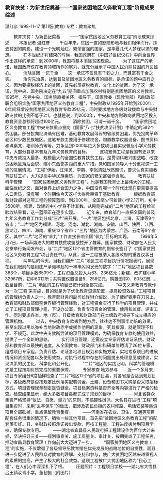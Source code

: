 ### 教育扶贫：为新世纪奠基——“国家贫困地区义务教育工程”阶段成果综述
温红彦
1998-11-17
第11版(教育)
专栏：教育聚焦

　　教育扶贫：为新世纪奠基
　　——“国家贫困地区义务教育工程”阶段成果综述
　　本报记者  温红彦
　　千百年来，贫困一直如影随形地与我们相伴而行。抹去贫困的阴影，建设一个光明灿烂、繁荣富强的国家，是华夏几代人梦寐以求的理想。
　　在本世纪即将结束的时候，我国政府在《中国21世纪议程》中向全世界作出这样的承诺：到2000年，我国将基本消除贫困现象。
　　为了这庄严的承诺，我国政府仅在教育领域所作的努力，就充分展示了中国人民消除贫困的万丈雄心。
　　消除贫困  一诺千金
　　这一承诺不仅具有千钧之力，而且富有千金之实。
　　治穷先治愚，达到普及贫困地区义务教育的目标，是承诺的题中应有之义。因为要摆脱经济上的贫困，首先必须摆脱教育、文化上的贫困。为了这一承诺，党中央、国务院决定在“九五”期间重点加强农村特别是贫困地区的义务教育。1995年，在党中央、国务院直接关怀、指导下，国家教委（现教育部）和财政部联合组织实施“国家贫困地区义务教育工程”，中央财政从1995年开始到2000年，6年间将增设贫困地区义务教育专款39亿元，同时要求地方各级财政拨款与中央财政专款的比例不低于2∶1。也就是说，到2000年，中央和地方财政向贫困地区投入教育资金总额将超过100亿元。
　　消除贫困，可谓一诺千金。
　　“国家贫困地区义务教育工程”中央专款重点投向《国家“八七”扶贫攻坚计划》中确定的592个贫困县，部分投向经济确有困难，基础教育发展薄弱的省级贫困县，优先投向革命老区和少数民族地区。这笔专款主要用于修建校舍，购置教学仪器设备、图书资料和课桌凳，培训师资等等，力争达到2000年绝大多数项目县实现普及小学义务教育，大部分县基本普及九年义务教育的目标。
　　这项宏伟工程是我国有史以来中央专款投入最多、规模最大的全国性教育扶贫工程，是贯彻科教兴国战略、改变贫困地区落后面貌、缩小东西部差距的重大举措。党和国家领导人十分重视这一工程的进展情况。“工程”伊始，江泽民、李鹏、李岚清就欣然题词，要求认真实施教育扶贫工程，大力提高中华民族素质，为国家的繁荣富强作贡献。
　　教育扶贫  科学管理
　　“国家贫困地区义务教育工程”，也是我国教育史上最伟大的工程。面临世纪之交，面对世界上综合国力之争，中国没有哪一个时代比现在更需要提高人口素质，没有哪一个时期像今天这样舍得斥巨资于基础教育。
　　根据教育部和财政部对这项工程的预算蓝图，到2000年，全国至少可新建小学2.1万所，初中3500所，修建、改建的中小学将不计其数。从刚刚完成的“二片”地区的工程检查验收结果看，这一蓝图正在逐步实现。
　　近年来，教育部门一直把全国的普及九年义务教育工作划分成“三片”来开展。“一片”地区包括北京、上海、天津等9个省市；“二片”地区为福建、河北、河南、湖北、湖南、安徽、山西、陕西、江西、黑龙江、四川、海南、重庆13个省市；“三片”地区为内蒙古、广西、云南等9个省区。其中“二片”地区的“普九”工作直接影响全国“普九”目标的实现。
　　1996年5月7日，一场声势浩大的教育扶贫攻坚战拉开了帷幕。国家教委、财政部在人民大会堂举行新闻发布会，与“二片”地区12个省主管教育的副省长签订了《“国家贫困地区义务教育工程”项目责任书》。从此，这一工程被纳入各级政府的重要议事日程。
　　两年后的今天，当我们翻开“二片”地区工程项目执行情况报表时，展现在我们眼前的是用庄严承诺串起的一串串闪闪发光的数字：“二片”地区项目县数383个，项目乡数6539个，工程资金总投入为63．236亿元；新建、改扩建小学32967所，初中6012所；共购置仪器设备5．256亿元，购置图书0．605亿册……截至目前，“二片”地区的工程项目已按计划全部完成。
　　“中央义务教育专款作为一次‘工程’来实施，目的就是为了优化教育资源配置，提高投资效益。”工程项目的管理组负责人之一、教育部财务司副司长许琳介绍说，为了使好钢用在刀刃上，教育部和财政部借鉴世界银行管理经验，对工程资金实行了科学的项目管理，并成立了工程项目管理小组，下设办公室，负责专项资金的管理、使用和监督、评审工作。同时要求各省、地（市）、县级教育和财政部门在本级政府领导下成立相应的管理机构。
　　过去，中央教育专款拨到地方后，往往达不到事半功倍的效果，甚至出现过用以弥补当地财政赤字或挪作他用的现象。究其根源，就是管理不科学、不规范。此次中央专款所尝试的项目管理模式，为确保教育专款的使用效益，提供了一个全新的思路。
　　实行项目管理，还需设立专家评估论证系统。财政部和教育部以最快的速度，从全国教育、财政部门和科研单位聘请了26位专家，组成项目专家组，负责评估、论证各地项目规划和实施方案，实地考察项目的进展情况和资金配套以及使用效益，对执行过程中存在的问题提出处理意见或建议，实现决策的民主化、科学化和公开化。
　　“二片”地区的实践证明，科学的管理模式是工程按期优质完成的重要保障。
　　专家核查  地方参与
　　近一个多月来，项目专家组分6路抽样检查了“二片”地区12个省的项目县，对各省是否达到规划目标，各级政府是否按规定比例落实配套资金，土建、设备和图书采购是否采取招标方式，项目管理规章制定是否健全，项目档案资料是否齐全等内容进行了严格的检查。检查结果显示，绝大多数项目县都完成了规划的目标：
　　——河北省群众集资严格坚持“依法、自愿、量力”的原则，不搞硬性摊派。大名县在进行“工程”项目集资时，采用“丢卒保车”的做法，把涉及农民负担的农村修路、电话安装等集资项目全部砍掉，重点保留教育集资。
　　——河南省在农业、卫生、交通等项目配套任务很重的情况下，牺牲一些其他项目，首先把“贫困地区义务教育工程”的配套落实好。县、乡财政按照承诺拨出专款，再按工程量、工程进度拨付到项目学校，确保专款专用。
　　——湖北省宜昌县人民政府把工程建设作为百年大计来抓，坚决把好三关——规划审查关、施工质量关、审计关，按期完成了工程任务，推动宜昌县教育管理工作向前大大迈进了一步。
　　“国家贫困地区义务教育工程”的实施，不仅增强了各级领导把教育摆在优先发展的战略地位的自觉性，而且进一步促进了人民群众对教育的理解、支持和参与，使广大贫困地区越来越重视人的素质的提高，产生了极大的社会效益。这项工程被广大贫困地区称为“民心工程”，在人们心中深深扎下了根。
　　压题照片：工程项目学校——湖北省大悟县吕王镇汝青小学。董韧摄（附图片）
